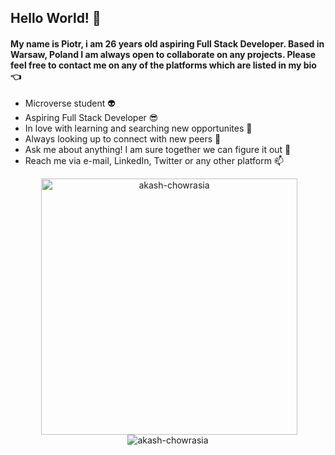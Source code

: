 <h2>Hello World! 🙌</h2>

<h4>My name is Piotr, i am 26 years old aspiring Full Stack Developer. Based in Warsaw, Poland I am always open to collaborate on any projects. Please feel free to contact me on any of the platforms which are listed in my bio 👈</h4>


- Microverse student 👽
- Aspiring Full Stack Developer 😎
- In love with learning and searching new opportunites 💖
- Always looking up to connect with new peers 🍐
- Ask me about anything! I am sure together we can figure it out 💬 
- Reach me via e-mail, LinkedIn, Twitter or any other platform 📫

<p align="center">&nbsp;<img align="center" src="https://github-readme-stats.vercel.app/api?username=p-rutkowski&show_icons=true&locale=en" alt="akash-chowrasia" width="410" />
<img align="center" src="https://github-readme-stats.vercel.app/api/top-langs?username=p-rutkowskim&show_icons=true&locale=en&layout=compact" alt="akash-chowrasia" /></p>
